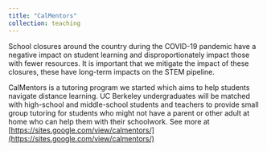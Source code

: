 ```yaml
---
title: "CalMentors"
collection: teaching
---
```

School closures around the country during the COVID-19 pandemic have a negative impact on student learning and disproportionately impact those with fewer resources. It is important that we mitigate the impact of these closures, these have long-term impacts on the STEM pipeline.

CalMentors is a tutoring program we started which aims to help students navigate distance learning. UC Berkeley undergraduates will be matched with high-school and middle-school students and teachers to provide small group tutoring for students who might not have a parent or other adult at home who can help them with their schoolwork. See more at [https://sites.google.com/view/calmentors/](https://sites.google.com/view/calmentors/)
